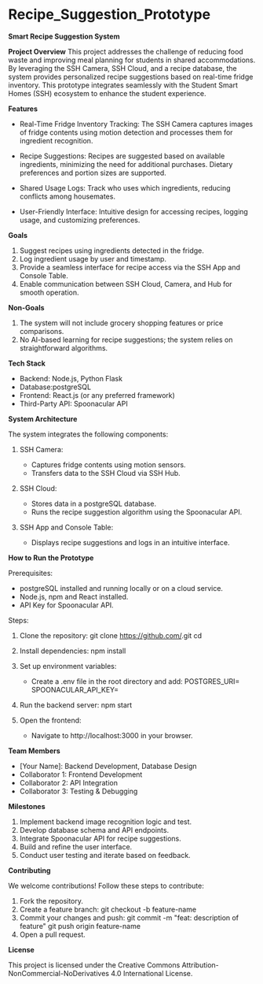 # Recipe_Suggestion_Prototype

**Smart Recipe Suggestion System**

**Project Overview**
This project addresses the challenge of reducing food waste and improving meal planning for students in shared accommodations. By leveraging the SSH Camera, SSH Cloud, and a recipe database, the system provides personalized recipe suggestions based on real-time fridge inventory. This prototype integrates seamlessly with the Student Smart Homes (SSH) ecosystem to enhance the student experience.

**Features**
- Real-Time Fridge Inventory Tracking:
  The SSH Camera captures images of fridge contents using motion detection and processes them for ingredient recognition.

- Recipe Suggestions:
  Recipes are suggested based on available ingredients, minimizing the need for additional purchases.
  Dietary preferences and portion sizes are supported.

- Shared Usage Logs:
  Track who uses which ingredients, reducing conflicts among housemates.

- User-Friendly Interface:
  Intuitive design for accessing recipes, logging usage, and customizing preferences.

**Goals**
1. Suggest recipes using ingredients detected in the fridge.
2. Log ingredient usage by user and timestamp.
3. Provide a seamless interface for recipe access via the SSH App and Console Table.
4. Enable communication between SSH Cloud, Camera, and Hub for smooth operation.

**Non-Goals**
1. The system will not include grocery shopping features or price comparisons.
2. No AI-based learning for recipe suggestions; the system relies on straightforward algorithms.

**Tech Stack**
- Backend: Node.js, Python Flask
- Database:postgreSQL
- Frontend: React.js (or any preferred framework)
- Third-Party API: Spoonacular API

**System Architecture**

The system integrates the following components:
1. SSH Camera:
   - Captures fridge contents using motion sensors.
   - Transfers data to the SSH Cloud via SSH Hub.

2. SSH Cloud:
   - Stores data in a postgreSQL database.
   - Runs the recipe suggestion algorithm using the Spoonacular API.

3. SSH App and Console Table:
   - Displays recipe suggestions and logs in an intuitive interface.

**How to Run the Prototype**

Prerequisites:
- postgreSQL installed and running locally or on a cloud service.
- Node.js, npm and React installed.
- API Key for Spoonacular API.

Steps:
1. Clone the repository:
   git clone https://github.com/<your-repo-url>.git
   cd <your-repo-name>

2. Install dependencies:
   npm install

3. Set up environment variables:
   - Create a .env file in the root directory and add:
     POSTGRES_URI=<your-postgresql-uri>
     SPOONACULAR_API_KEY=<your-api-key>

4. Run the backend server:
   npm start

5. Open the frontend:
   - Navigate to http://localhost:3000 in your browser.

**Team Members**

- [Your Name]: Backend Development, Database Design
- Collaborator 1: Frontend Development
- Collaborator 2: API Integration
- Collaborator 3: Testing & Debugging

**Milestones**

1. Implement backend image recognition logic and test.
2. Develop database schema and API endpoints.
3. Integrate Spoonacular API for recipe suggestions.
4. Build and refine the user interface.
5. Conduct user testing and iterate based on feedback.

**Contributing**

We welcome contributions! Follow these steps to contribute:
1. Fork the repository.
2. Create a feature branch:
   git checkout -b feature-name
3. Commit your changes and push:
   git commit -m "feat: description of feature"
   git push origin feature-name
4. Open a pull request.

**License**

This project is licensed under the Creative Commons Attribution-NonCommercial-NoDerivatives 4.0 International License.

